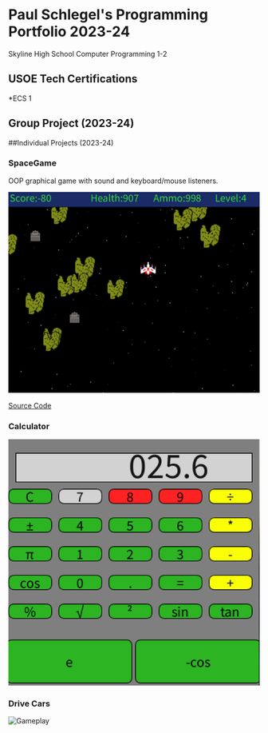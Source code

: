 # Paul Schlegel's Programming Portfolio 2023-24
Skyline High School Computer Programming 1-2

## USOE Tech Certifications
*ECS 1


## Group Project (2023-24)

##Individual Projects (2023-24)

### SpaceGame
OOP graphical game with sound and keyboard/mouse listeners.

![Gameplay](https://github.com/jakelikebeans/programmingportfolio/blob/main/images/SG1.png?raw=true)

[Source Code]()

### Calculator

![Gameplay](https://github.com/jakelikebeans/programmingportfolio/blob/main/images/Calculator.png?raw=true)

### Drive Cars

![Gameplay]()
